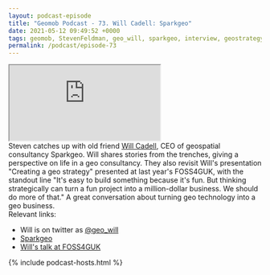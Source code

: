 ```yaml
--- 
layout: podcast-episode
title: "Geomob Podcast - 73. Will Cadell: Sparkgeo"
date: 2021-05-12 09:49:52 +0000
tags: geomob, StevenFeldman, geo_will, sparkgeo, interview, geostrategy
permalink: /podcast/episode-73
---
```


<iframe class="castos-iframe-player" src="https://5e2e9055a029d5-78101471.castos.com/player/442105"></iframe>

<div class="pt20">
Steven catches up with old friend <a href="https://twitter.com/geo_will">Will Cadell</a>, CEO of geospatial consultancy Sparkgeo. Will shares stories from
the trenches, giving a perspective on life in a geo consultancy. They also revisit Will's presentation "Creating a geo strategy" presented at last year's FOSS4GUK, with the standout line "It's easy to build something because it's fun. But thinking strategically can turn a fun project into a million-dollar business. We should do more of that." A great conversation about turning geo technology into a geo business.
</div>

<div class="pt20">
  Relevant links:
  <ul>
    <li class="pt10">Will is on twitter as <a href="https://twitter.com/geo_will">@geo_will</a></li>
    <li class="pt10"><a href="https://sparkgeo.com">Sparkgeo</a></li>
    <li class="pt10"><a href="https://youtu.be/rJ5_Ivter6g">Will's talk at FOSS4GUK</a></li>
  </ul>  
</div>

{% include podcast-hosts.html %}












